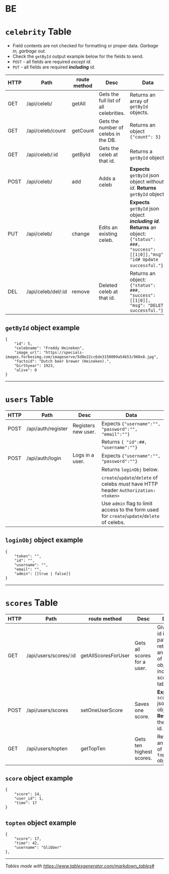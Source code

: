 # BE


# `celebrity` Table

- Field contents are not checked for formatting or proper data. *Garbage in, garbage out.*
- Check the `getById` output example below for the fields to send.
- `POST` - all fields are required *except id*.
- `PUT` - all fields are required ***including*** *id*.

| HTTP | Path               | route method | Desc                                   | Data|
|-|-|-|-|-|
| GET  | /api/celeb/        | getAll       | Gets the full list of all celebrities. | Returns an array of `getById` objects.|
| GET  | /api/celeb/count   | getCount     | Gets the number of celebs in the DB.   | Returns an object `{"count": 5}`|
| GET  | /api/celeb/:id     | getById      | Gets the celeb at that id.             | Returns a `getById` object.|
| POST | /api/celeb/        | add          | Adds a celeb | **Expects** `getById` json object *without id*. **Returns** `getById` object.|
| PUT  | /api/celeb/        | change       | Edits an existing celeb. | **Expects** `getById` json object ***including id***. **Returns** an object: `{"status": ###, "success": [[1\|0]],"msg": "id# Update successful."}`.||
| DEL  | /api/celeb/del/:id | remove       | Deleted celeb at that id.              | Returns an object: `{"status": ###,    "success": [[1\|0]],    "msg": "DELETE successful."}`|||||||


## `getById` object example

```
{
	"id": 5,
	"celebname": "Freddy Heineken",
	"image_url": "https://specials-images.forbesimg.com/imageserve/5d8e22cc6de3150009a54b53/960x0.jpg",
	"factoid": "Dutch beer brewer (Heineken).",
	"birthyear": 1923,
	"alive": 0
}
```
---

# `users` Table

| HTTP | Path               | Desc                                   | Data|
|-|-|-|-|
| POST | /api/auth/register | Registers new user. | Expects `{"username":"", "password":"", "email":""}`|
||||Returns `{ "id":##, "username":""}`|
| POST | /api/auth/login    | Logs in a user.   |  Expects `{"username":"", "password":""}`|
||||Returns `loginObj` below.|
||||`create`/`update`/`delete` of celebs *must* have HTTP header `Authorization: <token>`|
||||Use `admin` flag to limit access to the form used for `create`/`update`/`delete` of celebs.|


## `loginObj` object example
```
{
	"token": "",
	"id": "",
	"username": "",
	"email": "",
	"admin": [[true | false]]
}
```
---

# `scores` Table

| HTTP | Path               | route method | Desc                                   | Data|
|-|-|-|-|-|
| GET  | /api/users/scores/:id| getAllScoresForUser  | Gets  all scores for a user. | Given an id in the path, returns an array of `score` objects including scores table id.|
| POST  | /api/users/scores   | setOneUserScore |  Saves one score.  | **Expects** `score` json object. **Returns** the db id.|
| GET  | /api/users/topten| getTopTen  | Gets ten highest scores. | Returns an array of `topten` objects.|

## `score` object example
```
{
	"score": 14,
	"user_id": 1,
	"time": 17
}
```

## `topten` object example
```
{
	"score": 17,
	"time": 42,
	"username": "Glibber"
},
```

---
*Tables made with https://www.tablesgenerator.com/markdown_tables#*